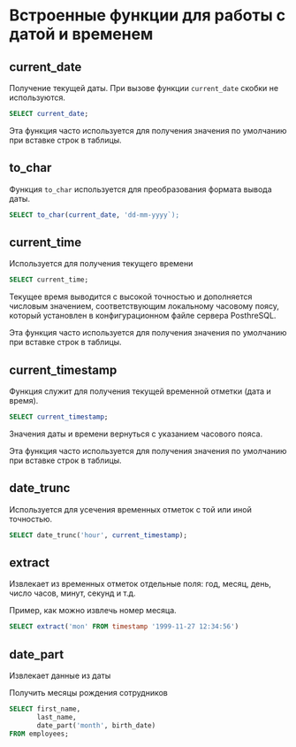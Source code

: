 # Встроенные функции для работы с датой и временем

## current_date

Получение текущей даты. При вызове функции `current_date` скобки не используются.

```sql
SELECT current_date;
```

Эта функция часто используется для получения значения по умолчанию при вставке строк в таблицы.

## to_char

Функция `to_char` используется для преобразования формата вывода даты.

```sql
SELECT to_char(current_date, 'dd-mm-yyyy`);
```

## current_time

Используется для получения текущего времени

```sql
SELECT current_time;
```

Текущее время выводится с высокой точностью и дополняется числовым значением, соответствующим локальному часовому поясу, который установлен в конфигурационном файле сервера PosthreSQL.

Эта функция часто используется для получения значения по умолчанию при вставке строк в таблицы.

## current_timestamp

Функция служит для получения текущей временной отметки (дата и время).

```sql
SELECT current_timestamp;
```

Значения даты и времени вернуться с указанием часового пояса.

Эта функция часто используется для получения значения по умолчанию при вставке строк в таблицы.

## date_trunc

Используется для усечения временных отметок с той или иной точностью.

```sql
SELECT date_trunc('hour', current_timestamp);
```

## extract

Извлекает из временных отметок отдельные поля: год, месяц, день, число часов, минут, секунд и т.д.

Пример, как можно извлечь номер месяца.

```sql
SELECT extract('mon' FROM timestamp '1999-11-27 12:34:56')
```

## date_part

Извлекает данные из даты

Получить месяцы рождения сотрудников

```sql
SELECT first_name,
       last_name,
       date_part('month', birth_date)
FROM employees;
```
